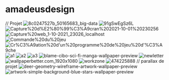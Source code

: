 # amadeusdesign
// Projet
![8c0247527b_50165683_big-data](https://github.com/magicickey/amadeusdesign/blob/main/8c0247527b_50165683_big-data.jpg?raw=true)
![91gSwEgSz6L](https://github.com/magicickey/amadeusdesign/blob/main/91gSwEgSz6L.jpg?raw=true)
![Capture%20d%E2%80%99%C3%A9cran%202021-10-01%20230256](https://github.com/magicickey/amadeusdesign/blob/main/Capture%20d%E2%80%99%C3%A9cran%202021-10-01%20230256.png?raw=true)
![Capture%20web_1-10-2021_23026_localhost](https://github.com/magicickey/amadeusdesign/blob/main/Capture%20web_1-10-2021_23026_localhost.jpeg?raw=true)
![Commande%20du%20jeu](https://github.com/magicickey/amadeusdesign/blob/main/Commande%20du%20jeu.png?raw=true)
![Cr%C3%A9ation%20d'un%20programme%20de%20jeu%20d'%C3%A9che](https://github.com/magicickey/amadeusdesign/blob/main/Cr%C3%A9ation%20d'un%20programme%20de%20jeu%20d'%C3%A9chec.png?raw=true)
![a1](https://github.com/magicickey/amadeusdesign/blob/main/a1.jpeg?raw=true)
![a2](https://github.com/magicickey/amadeusdesign/blob/main/a2.jpeg?raw=true)
![a3](https://github.com/magicickey/amadeusdesign/blob/main/a3.jpeg?raw=true)
![blame-cibo-sci-fi-manga-wallpaper-preview](https://github.com/magicickey/amadeusdesign/blob/main/blame-cibo-sci-fi-manga-wallpaper-preview.png?raw=true)
![newletter](https://github.com/magicickey/amadeusdesign/blob/main/newletter.jpeg?raw=true)
![wallpaperbetter.com_1920x1080](https://github.com/magicickey/amadeusdesign/blob/main/wallpaperbetter.com_1920x1080.jpg?raw=true)
![workzone](https://github.com/magicickey/amadeusdesign/blob/main/workzone.jpeg?raw=true)
![474225888](https://github.com/magicickey/amadeusdesign/blob/main/474225888.png?raw=true)
// parallax de projet
![deer-geometry-wireframe-artwork-wallpaper-preview](https://github.com/magicickey/amadeusdesign/blob/main/deer-geometry-wireframe-artwork-wallpaper-preview.jpg?raw=true)
![artwork-simple-background-blue-stars-wallpaper-preview](https://github.com/magicickey/amadeusdesign/blob/main/artwork-simple-background-blue-stars-wallpaper-preview.jpg?raw=true)
